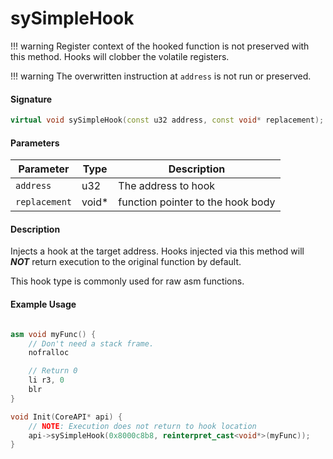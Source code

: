 # sySimpleHook
!!! warning
    Register context of the hooked function is not preserved with this method. Hooks will clobber the volatile registers.

!!! warning
    The overwritten instruction at `address` is not run or preserved.

#### Signature
``` cpp
virtual void sySimpleHook(const u32 address, const void* replacement);
```

#### Parameters

| Parameter      | Type     | Description                       |
| ---------------| -------- | --------------------------------- |
| `address`      | u32      | The address to hook               |
| `replacement`  | void*    | function pointer to the hook body |

#### Description
Injects a hook at the target address. Hooks injected via this method will ***NOT*** return execution to the original function by default. 

This hook type is commonly used for raw asm functions.

#### Example Usage

``` cpp

asm void myFunc() {
    // Don't need a stack frame.
    nofralloc

    // Return 0
    li r3, 0
    blr
}

void Init(CoreAPI* api) {
    // NOTE: Execution does not return to hook location
    api->sySimpleHook(0x8000c8b8, reinterpret_cast<void*>(myFunc));
}
```